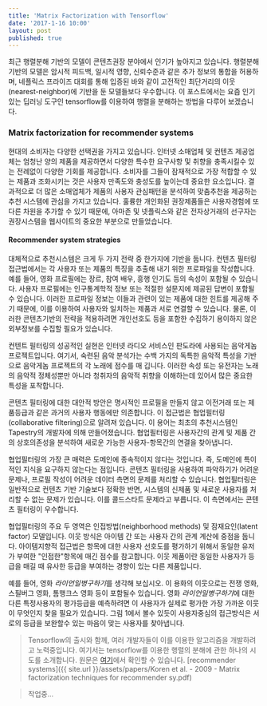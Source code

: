 ```yaml
---
title: 'Matrix Factorization with Tensorflow'
date: '2017-1-16 10:00'
layout: post
published: true
---
```


최근 행렬분해 기반의 모델이 콘텐츠권장 분야에서 인기가 높아지고 있습니다. 행렬분해 기반의 모델은 암시적 피드백, 일시적 영향, 신뢰수준과 같은 추가 정보의 통합을 허용하며, 네플릭스 프라이즈 대회를 통해 입증된 바와 같이 고전적인 최단거리의 이웃(nearest-neighbor)에 기반을 둔 모델들보다 우수합니다. 이 포스트에서는 요즘 인기있는 딥러닝 도구인 tensorflow를 이용하여 행렬을 분해하는 방법을 다루어 보겠습니다. 

### Matrix factorization for recommender systems

현대의 소비자는 다양한 선택권을 가지고 있습니다. 인터넷 소매업체 및 컨텐츠 제공업체는 엄청난 양의 제품을 제공하면서 다양한 특수한 요구사항 및 취향을 충족시킬수 있는 전례없이 다양한 기회를 제공합니다. 소비자를 그들이 잠재적으로 가장 적합할 수 있는 제품과 조화시키는 것은 사용자 만족도와 충성도를 높이는데 중요한 요소입니다. 결과적으로 더 많은 소매업체가 제품의 사용자 관심패턴을 분석하여 맞춤추천을 제공하는 추천 시스템에 관심을 가지고 있습니다. 훌륭한 개인화된 권장제품들은 사용자경험에 또다른 차원을 추가할 수 있기 때문에, 아마존 및 넷플릭스와 같은 전자상거래의 선구자는 권장시스템을 웹사이트의 중요한 부분으로 만들었습니다.

#### Recommender system strategies

대체적으로 추천시스템은 크게 두 가지 전략 중 한가지에 기반을 둡니다. 컨텐츠 필터링 접근법에서는 각 사용자 또는 제품의 특징을 추출해 내기 위한 프로파일을 작성합니다. 예를 들어, 영화 프로필에는 장르, 참여 배우, 흥행 인기도 등의 속성이 포함될 수 있습니다. 사용자 프로필에는 인구통계학적 정보 또는 적절한 설문지에 제공된 답변이 포함될 수 있습니다. 이러한 프로파일 정보는 이들과 관련이 있는 제품에 대한 힌트를 제공해 주기 때문에, 이를 이용하여 사용자와 일치하는 제품과 서로 연결할 수 있습니다. 물론, 이러한 콘텐츠기반의 전략을 적용하려면 개인선호도 등을 포함한 수집하기 용이하지 않은 외부정보를 수집할 필요가 있습니다.

컨텐트 필터링의 성공적인 실현은 인터넷 라디오 서비스인 판도라에 사용되는 음악게놈 프로젝트입니다. 여기서, 숙련된 음악 분석가는 수백 가지의 독특한 음악적 특성을 기반으로 음악게놈 프로젝트의 각 노래에 점수를 매 깁니다. 이러한 속성 또는 유전자는 노래의 음악적 정체성뿐만 아니라 청취자의 음악적 취향을 이해하는데 있어서 많은 중요한 특성을 포착합니다.

콘텐츠 필터링에 대한 대안적 방안은 명시적인 프로필을 만들지 않고 이전거래 또는 제품등급과 같은 과거의 사용자 행동에만 의존합니다. 이 접근법은 협업필터링(collaborative filtering)으로 알려져 있습니다. 이 용어는 최초의 추천시스템인 Tapestry의 개발자에 의해 만들어졌습니다. 협업필터링은 사용자간의 관계 및 제품 간의 상호의존성을 분석하여 새로운 가능한 사용자-항목간의 연결을 찾아냅니다.

협업필터링의 가장 큰 매력은 도메인에 종속적이지 않다는 것입니다. 즉, 도메인에 특이적인 지식을 요구하지 않는다는 점입니다. 콘텐츠 필터링을 사용하여 파악하기가 어려운 문제나, 프로필 작성이 어려운 데이터 측면의 문제를 처리할 수 있습니다. 협업필터링은 일반적으로 컨텐츠 기반 기술보다 정확한 반면, 시스템의 신제품 및 새로운 사용자를 처리할 수 없는 문제가 있습니다. 이를 콜드스타트 문제라고 부릅니다. 이 측면에서는 콘텐츠 필터링이 우수합니다.  

협업필터링의 주요 두 영역은 인접방법(neighborhood methods) 및 잠재요인(latent factor) 모델입니다. 이웃 방식은 아이템 간 또는 사용자 간의 관계 계산에 중점을 둡니다. 아이템지향적 접근법은 항목에 대한 사용자 선호도를 평가하기 위해서 동일한 유저가 부여한 "인접한"항목에 매긴 점수를 참고합니다. 이웃 제품이란 동일한 사용자가 등급을 매길 때 유사한 등급을 부여하는 경향이 있는 다른 제품입니다. 

예를 들어, 영화 *라이언일병구하기*를 생각해 보십시오. 이 용화의 이웃으로는 전쟁 영화, 스필버그 영화, 톰행크스 영화 등이 포함될수 있습니다. 영화 *라이언일병구하기*에 대한 다른 특정사용자의 평가등급을 예측하려면 이 사용자가 실제로 평가한 가장 가까운 이웃이 무엇인지 찾을 필요가 있습니다. 그림 1에서 볼수 있듯이 사용자중심의 접근방식은 서로의 등급을 보완할수 있는 마음이 맞는 사용자를 찾아냅니다.

> Tensorflow의 출시와 함께, 여러 개발자들이 이를 이용한 알고리즘을 개발하려고 노력중입니다. 여기서는 tensorflow를 이용한 행렬의 분해에 관한 하나의 시도를 소개합니다. 원문은 [여기](...)에서 확인할 수 있습니다.
> [recommender systems]({{ site.url }}/assets/papers/Koren et al. - 2009 - Matrix factorization techniques for recommender sy.pdf) 

> 작업중... 
